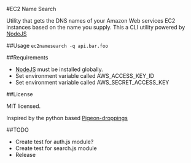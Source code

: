 #EC2 Name Search

Utility that gets the DNS names of your Amazon Web services EC2 instances based on the name you supply.
This a CLI utility powered by [NodeJS](http://nodejs.org "Node JS")

##Usage
`ec2namesearch -q api.bar.foo`

##Requirements

*   [NodeJS](http://nodejs.org "Node JS") must be installed globally.
*   Set environment variable called AWS_ACCESS_KEY_ID
*   Set environment variable called AWS_SECRET_ACCESS_KEY

##License

MIT licensed.

Inspired by the python based [Pigeon-droppings](https://github.com/jujhars13/pigeon-droppings "Pigeon Droppings")

##TODO
*   Create test for auth.js module?
*   Create test for search.js module
*   Release